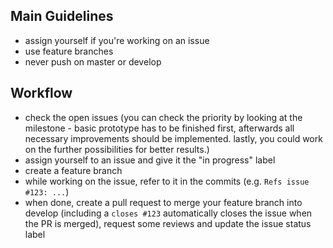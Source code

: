 ## Main Guidelines

- assign yourself if you're working on an issue
- use feature branches
- never push on master or develop

## Workflow

- check the open issues (you can check the priority by looking at the milestone - basic prototype has to be finished first, afterwards all necessary improvements should be implemented. lastly, you could work on the further possibilities for better results.)
- assign yourself to an issue and give it the "in progress" label
- create a feature branch
- while working on the issue, refer to it in the commits (e.g. `Refs issue #123: ...`)
- when done, create a pull request to merge your feature branch into develop (including a `closes #123` automatically closes the issue when the PR is merged), request some reviews and update the issue status label
